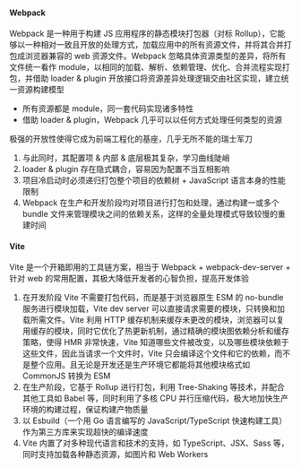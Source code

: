 #### Webpack

Webpack 是一种用于构建 JS 应用程序的静态模块打包器（对标 Rollup），它能够以一种相对一致且开放的处理方式，加载应用中的所有资源文件，并将其合并打包成浏览器兼容的 web 资源文件。Webpack 忽略具体资源类型的差异，将所有文件统一看作 module，以相同的加载、解析、依赖管理、优化、合并流程实现打包，并借助 loader & plugin 开放接口将资源差异处理逻辑交由社区实现，建立统一资源构建模型

- 所有资源都是 module，同一套代码实现诸多特性
- 借助 loader & plugin，Webpack 几乎可以以任何方式处理任何类型的资源

极强的开放性使得它成为前端工程化的基座，几乎无所不能的瑞士军刀

1. 与此同时，其配置项 & 内部 & 底层极其复杂，学习曲线陡峭
2. loader & plugin 存在隐式耦合，容易因为配置不当互相影响
3. 项目冷启动时必须递归打包整个项目的依赖树 + JavaScript 语言本身的性能限制
4. Webpack 在生产和开发阶段均对项目进行打包和处理，通过构建一或多个 bundle 文件来管理模块之间的依赖关系，这样的全量处理模式导致较慢的重建时间

#### Vite

Vite 是一个开箱即用的工具链方案，相当于 Webpack + webpack-dev-server + 针对 web 的常用配置，其极大降低开发者的心智负担，提高开发体验

1. 在开发阶段 Vite 不需要打包代码，而是基于浏览器原生 ESM 的 no-bundle 服务进行模块加载，Vite dev server 可以直接请求需要的模块，只转换和加载所需文件。Vite 利用 HTTP 缓存机制来缓存未更改的模块，浏览器可以复用缓存的模块，同时它优化了热更新机制，通过精确的模块图依赖分析和缓存策略，使得 HMR 非常快速，Vite 知道哪些文件被改变，以及哪些模块依赖于这些文件，因此当请求一个文件时，Vite 只会编译这个文件和它的依赖，而不是整个应用。且无论是开发还是生产环境它都能将其他模块格式如 CommonJS 转换为 ESM
2. 在生产阶段，它基于 Rollup 进行打包，利用 Tree-Shaking 等技术，并配合其他工具如 Babel 等，同时利用了多核 CPU 并行压缩代码，极大地加快生产环境的构建过程，保证构建产物质量
3. 以 Esbuild（一个用 Go 语言编写的 JavaScript/TypeScript 快速构建工具）作为第三方库来实现超快的编译速度
4. Vite 内置了对多种现代语言和技术的支持，如 TypeScript、JSX、Sass 等，同时支持加载各种静态资源，如图片和 Web Workers

